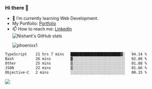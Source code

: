 ### Hi there 👋

<!--
**phoenixx1/phoenixx1** is a ✨ _special_ ✨ repository because its `README.md` (this file) appears on your GitHub profile.

Here are some ideas to get you started:

- 🔭 I’m currently working on ...
- 🌱 I’m currently learning ...
- 👯 I’m looking to collaborate on ...
- 🤔 I’m looking for help with ...
- 💬 Ask me about ...
- 📫 How to reach me: ...
- 😄 Pronouns: ...
- ⚡ Fun fact: ...
-->
- 🌱 I’m currently learning Web Development.
- My Portfolio: [Portfolio](https://phoenixx1.github.io/)
- 📫 How to reach me: [LinkedIn](https://www.linkedin.com/in/nishant-saxena-2609/)  
![Nishant's GitHub stats](https://github-readme-stats.vercel.app/api?username=phoenixx1&count_private=true)<p><img align="center" src="https://github-readme-streak-stats.herokuapp.com/?user=phoenixx1&" alt="phoenixx1" /></p>  
<!--START_SECTION:waka-->

```txt
TypeScript    21 hrs 7 mins   ███████████████████████▓░   94.14 %
Bash          26 mins         ▓░░░░░░░░░░░░░░░░░░░░░░░░   02.00 %
Other         25 mins         ▒░░░░░░░░░░░░░░░░░░░░░░░░   01.88 %
JSON          22 mins         ▒░░░░░░░░░░░░░░░░░░░░░░░░   01.66 %
Objective-C   2 mins          ░░░░░░░░░░░░░░░░░░░░░░░░░   00.15 %
```

<!--END_SECTION:waka-->

![](https://komarev.com/ghpvc/?username=phoenixx1&style=plastic)

<!-- ![Visitor Count](https://profile-counter.glitch.me/phoenixx1/count.svg) -->
